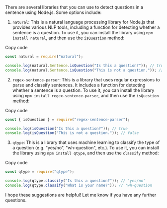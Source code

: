 There are several libraries that you can use to detect questions in a sentence using Node.js. Some options include:

1.  `natural`: This is a natural language processing library for Node.js that provides various NLP tools, including a function for detecting whether a sentence is a question. To use it, you can install the library using `npm install natural`, and then use the `isQuestion` method:

Copy code

```js
const natural = require("natural");

console.log(natural.Sentence.isQuestion("Is this a question?")); // true
console.log(natural.Sentence.isQuestion("This is not a question.")); // false
```

2.  `regex-sentence-parser`: This is a library that uses regular expressions to parse and classify sentences. It includes a function for detecting whether a sentence is a question. To use it, you can install the library using `npm install regex-sentence-parser`, and then use the `isQuestion` method:

Copy code

```js
const { isQuestion } = require("regex-sentence-parser");

console.log(isQuestion("Is this a question?")); // true
console.log(isQuestion("This is not a question.")); // false
```

3.  `qtype`: This is a library that uses machine learning to classify the type of a question (e.g. "yes/no", "wh-question", etc.). To use it, you can install the library using `npm install qtype`, and then use the `classify` method:

Copy code

```js
const qtype = require("qtype");

console.log(qtype.classify("Is this a question?")); // 'yes/no'
console.log(qtype.classify("What is your name?")); // 'wh-question
```

I hope these suggestions are helpful! Let me know if you have any further questions.
